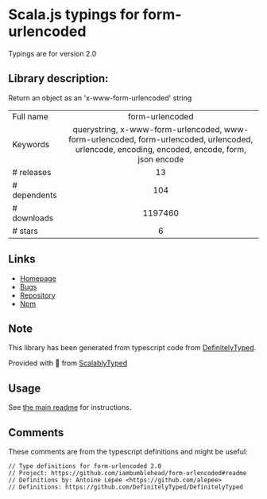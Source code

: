 
# Scala.js typings for form-urlencoded

Typings are for version 2.0

## Library description:
Return an object as an 'x-www-form-urlencoded' string

|                    |                 |
| ------------------ | :-------------: |
| Full name          | form-urlencoded |
| Keywords           | querystring, x-www-form-urlencoded, www-form-urlencoded, form-urlencoded, urlencoded, urlencode, encoding, encoded, encode, form, json encode |
| # releases         | 13 |
| # dependents       | 104 |
| # downloads        | 1197460 |
| # stars            | 6 |

## Links
- [Homepage](https://github.com/iambumblehead/form-urlencoded#readme)
- [Bugs](https://github.com/iambumblehead/form-urlencoded/issues)
- [Repository](https://github.com/iambumblehead/form-urlencoded)
- [Npm](https://www.npmjs.com/package/form-urlencoded)
    


## Note
This library has been generated from typescript code from [DefinitelyTyped](https://definitelytyped.org).

Provided with :purple_heart: from [ScalablyTyped](https://github.com/oyvindberg/ScalablyTyped)

## Usage
See [the main readme](../../readme.md) for instructions.

## Comments

These comments are from the typescript definitions and might be useful:
```
// Type definitions for form-urlencoded 2.0
// Project: https://github.com/iambumblehead/form-urlencoded#readme
// Definitions by: Antoine Lépée <https://github.com/alepee>
// Definitions: https://github.com/DefinitelyTyped/DefinitelyTyped

```

